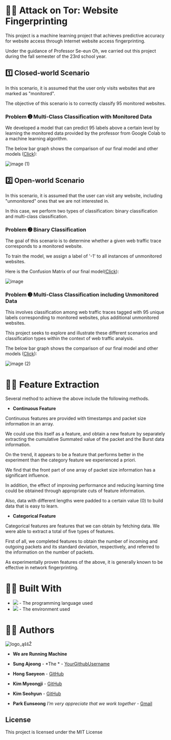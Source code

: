 # 🏃‍♀️ Attack on Tor: Website Fingerprinting

This project is a machine learning project that achieves predictive accuracy for website access through Internet website access fingerprinting.

Under the guidance of Professor Se-eun Oh, we carried out this project during the fall semester of the 23rd school year.

## 1️⃣  **Closed-world Scenario**

In this scenario, it is assumed that the user only visits websites that are marked as "monitored". 

The objective of this scenario is to correctly classify 95 monitored websites.

### Problem ➊ **Multi-Class Classification with Monitored Data**

We developed a model that can predict 95 labels above a certain level by learning the monitored data provided by the professor from Google Colab to a machine learning algorithm.

The below bar graph shows the comparison of our final model and other models ([Click](https://github.com/Running-Machine-ML23-2/problem_1/)):

![image (1)](https://github.com/Running-Machine-ML23-2/.github/assets/96706954/e52c0d8d-f44a-4d63-9d97-0db54f268621)


## 2️⃣  **Open-world Scenario**

In this scenario, it is assumed that the user can visit any website, including "unmonitored" ones that we are not interested in. 

In this case, we perform two types of classification: binary classification and multi-class classification.

### Problem ➋  **Binary Classification**

The goal of this scenario is to determine whether a given web traffic trace corresponds to a monitored website. 

To train the model, we assign a label of '-1' to all instances of unmonitored websites.

Here is the Confusion Matrix of our final model([Click](https://github.com/Running-Machine-ML23-2/problem_2/blob/main/Adaboost.ipynb)):

![image](https://github.com/Running-Machine-ML23-2/.github/assets/96706954/f915c953-1de3-44da-aa9e-6c032dabe3b8)


### Problem ➌  **Multi-Class Classification including Unmonitored Data**

This involves classification among web traffic traces tagged with 95 unique labels corresponding to monitored websites, plus additional unmonitored websites.

This project seeks to explore and illustrate these different scenarios and classification types within the context of web traffic analysis.

The below bar graph shows the comparison of our final model and other models ([Click](https://github.com/Running-Machine-ML23-2/problem_3/)):

![image (2)](https://github.com/Running-Machine-ML23-2/.github/assets/96706954/1b40bdea-ad2c-4b32-be92-270b7ffca46a)


# 🏃‍♀️ **Feature Extraction**

Several method to achieve the above include the following methods.

* **Continuous Feature**

Continuous features are provided with timestamps and packet size information in an array. 

We could use this itself as a feature, and obtain a new feature by separately extracting the cumulative Summated value of the packet and the Burst data information.

On the trend, it appears to be a feature that performs better in the experiment than the category feature we experienced a priori.

We find that the front part of one array of packet size information has a significant influence. 

In addition, the effect of improving performance and reducing learning time could be obtained through appropriate cuts of feature information.

Also, data with different lengths were padded to a certain value (0) to build data that is easy to learn.

* **Categorical Feature**

Categorical features are features that we can obtain by fetching data. We were able to extract a total of five types of features.

First of all, we completed features to obtain the number of incoming and outgoing packets and its standard deviation, respectively, and referred to the information on the number of packets.

As experimentally proven features of the above, it is generally known to be effective in network fingerprinting.

# 🏃‍♀️ Built With
* <img src="https://img.shields.io/badge/Python-3776AB?style=for-the-badge&logo=Python&logoColor=white"> - The programming language used
* <img src="https://img.shields.io/badge/googlecolab-F9AB00?style=for-the-badge&logo=GoogleColab&logoColor=white"> - The environment used

  
# 🏃‍♀️ Authors
![logo_ąššŽ](https://github.com/Running-Machine-ML23-2/.github/assets/96706954/ad9a1759-429e-4d43-84b3-faf977f6e2c9)
* **We are Running Machine**

* **Sung Ajeong** - *The * - [YourGithubUsername](https://github.com/YourGithubUsername)
* **Hong Saeyeon**  - [GitHub](https://github.com/YourGithubUsername)
* **Kim Myeongji** - [GitHub](https://github.com/YourGithubUsername)
* **Kim Seohyun**  - [GitHub](https://github.com/YourGithubUsername)
* **Park Eunseong** *I'm very appreciate that we work together* - [Gmail](eunseong06070@gmail.com)

## License

This project is licensed under the MIT License 

